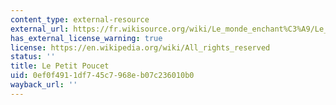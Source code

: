 ```yaml
---
content_type: external-resource
external_url: https://fr.wikisource.org/wiki/Le_monde_enchant%C3%A9/Le_Petit-Poucet
has_external_license_warning: true
license: https://en.wikipedia.org/wiki/All_rights_reserved
status: ''
title: Le Petit Poucet
uid: 0ef0f491-1df7-45c7-968e-b07c236010b0
wayback_url: ''
---
```

